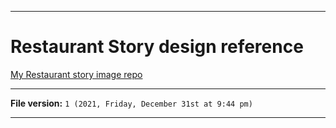 
***

# Restaurant Story design reference

[My Restaurant story image repo](https://github.com/seanpm2001/SeansLifeArchive_Images_Restaurant-Story/)

***

**File version:** `1 (2021, Friday, December 31st at 9:44 pm)`

***
